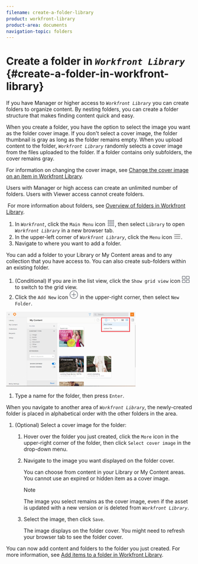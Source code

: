 ```yaml
---
filename: create-a-folder-library
product: workfront-library
product-area: documents
navigation-topic: folders
---
```




# Create a folder in *`Workfront Library`* {#create-a-folder-in-workfront-library}

If you have Manager or higher access to *`Workfront Library`* you can create folders to organize content. By nesting folders, you can create a folder structure that makes finding content quick and easy. 


When you create a folder, you have the option to select the image you want as the folder cover image. If you don't select a cover image, the folder thumbnail is gray as long as the folder remains empty. When you upload content to the folder, *`Workfront Library`* randomly selects a cover image from the files uploaded to the folder. If a folder contains only subfolders, the cover remains gray. 


For information on changing the cover image, see [Change the cover image on an item in Workfront Library](change-cover-image-of-folder.md).


Users with Manager or high access can create an unlimited number of folders. Users with Viewer access cannot create folders.


&nbsp;For more information about folders, see [Overview of folders in Workfront Library](folders-overview-library.md).



1.  In *`Workfront`*, click the `Main Menu` icon ![](assets/main-menu-icon.png), then select `Library` to open *`Workfront Library`* in a new browser tab.
1.  In the upper-left corner of *`Workfront Library`*, click the `Menu` icon ![](assets/library-menu-icon.png).
1.  Navigate to where you want to add a folder.


   You can add a folder to your Library or My Content areas and to any collection that you have access to. You can also create sub-folders within an existing folder.

1.  (Conditional) If you are in the list view, click the `Show grid view` icon ![](assets/grid-view-icon.png) to switch to the grid view.
1.  Click the `Add New` icon ![](assets/add-icon---library.png) in the upper-right corner, then select `New Folder`.


   ![](assets/new-folder-350x201.png)



1.  Type a name for the folder, then press `Enter`.


   When you navigate to another area of *`Workfront Library`*, the newly-created folder is placed in alphabetical order with the other folders in the area.

1. (Optional) Select a cover image for the folder:
    
    
    1. Hover over the folder you just created, click the `More` icon in the upper-right corner of the folder, then click `Select cover image` in the drop-down menu.
    1. Navigate to the image you want displayed on the folder cover.
    
    
       You can choose from content in your Library or My Content areas. You cannot use an expired or hidden item as a cover image.
    
    
       >[!NOTE]
       >
       >The image you select remains as the cover image, even if the asset is updated with a new version or is deleted from *`Workfront Library`*. 
    
    
    
    1. Select the image, then click `Save`.
    
    
       The image displays on the folder cover. You might need to refresh your browser tab to see the folder cover.
    
    
    


You can now add content and folders to the folder you just created. For more information, see [Add items to a folder in Workfront Library](add-items-to-a-folder-library.md).
